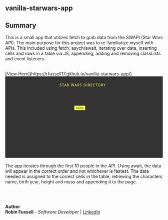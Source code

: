 ﻿
## vanilla-starwars-app



## Summary

This is a small app that utilizes fetch to grab data from the SWAPI (Star Wars API). The main purpose for this project was to re-familiarize myself with APIs. This included using fetch, asych/await, iterating over data, inserting cells and rows in a table via JS, appending, adding and removing classLists and event listeners.

<br>
[View Here](https://rfussell17.github.io/vanilla-starwars-app/)
<br>

 <img src="starwars.gif">

<br>



The app iterates through the first 10 people in the API. Using await, the data will appear in the correct order and not whichever is fastest. The data needed is assigned to the correct cells in the table, retrieving the characters name, birth year, height and mass and appending it to the page. 

 <br>
 <br>

**Author**
<br>
**Robin Fussell** _- Software Developer_ | [LinkedIn](https://www.linkedin.com/in/robin-fussell17/)
